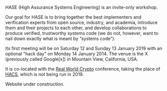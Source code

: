 HASE (High Assurance Systems Engineering) is an invite-only workshop.

Our goal for HASE is to bring together the best implementers and verification experts from open source, industry, and academia, introduce them and their projects to each other, and develop collaborations to produce verified, trustworthy systems code (we do not, however, want to nail down exactly what is meant by “systems code”).


Its first meeting will be on Saturday 12 and Sunday 13 January 2019 with an optional "hack day" on Monday 14 January 2014. The venue is the X (previously called Google[x]) in Mountain View, California, USA.

It is co-located with the [Real World Crypto](https://rwc.iacr.org/) conference, taking the place of [HACS](HACS-workshop.github.io), which is not being run in 2019.

Website under construction.
